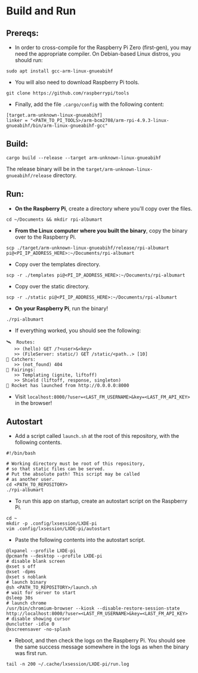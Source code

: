 # Build and Run
## Prereqs:
- In order to cross-compile for the Raspberry Pi Zero (first-gen), you may need the appropriate compiler. On Debian-based Linux distros, you should run:
```
sudo apt install gcc-arm-linux-gnueabihf
```
- You will also need to download Raspberry Pi tools.
```
git clone https://github.com/raspberrypi/tools
```
- Finally, add the file `.cargo/config` with the following content:
```
[target.arm-unknown-linux-gnueabihf]
linker = "<PATH_TO_PI_TOOLS>/arm-bcm2708/arm-rpi-4.9.3-linux-gnueabihf/bin/arm-linux-gnueabihf-gcc"
```

## Build:
```
cargo build --release --target arm-unknown-linux-gnueabihf
```

The release binary will be in the `target/arm-unknown-linux-gnueabihf/release` directory.

## Run:
- **On the Raspberry Pi**, create a directory where you'll copy over the files.
```
cd ~/Documents && mkdir rpi-albumart
```
- **From the Linux computer where you built the binary**, copy the binary over to the Raspberry Pi.
```
scp ./target/arm-unknown-linux-gnueabihf/release/rpi-albumart pi@<PI_IP_ADDRESS_HERE>:~/Documents/rpi-albumart
```
- Copy over the templates directory.
```
scp -r ./templates pi@<PI_IP_ADDRESS_HERE>:~/Documents/rpi-albumart
```
- Copy over the static directory.
```
scp -r ./static pi@<PI_IP_ADDRESS_HERE>:~/Documents/rpi-albumart
```
- **On your Raspberry Pi**, run the binary!
```
./rpi-albumart
```
- If everything worked, you should see the following:
```
🛰  Routes:
   >> (hello) GET /?<user>&<key>
   >> (FileServer: static/) GET /static/<path..> [10]
👾 Catchers:
   >> (not_found) 404
📡 Fairings:
   >> Templating (ignite, liftoff)
   >> Shield (liftoff, response, singleton)
🚀 Rocket has launched from http://0.0.0.0:8000
```
- Visit `localhost:8000/?user=<LAST_FM_USERNAME>&key=<LAST_FM_API_KEY>` in the browser!

## Autostart
- Add a script called `launch.sh` at the root of this repository, with the following contents.
```
#!/bin/bash

# Working directory must be root of this repository,
# so that static files can be served.
# Put the absolute path! This script may be called
# as another user.
cd <PATH_TO_REPOSITORY>
./rpi-albumart
```
- To run this app on startup, create an autostart script on the Raspberry Pi.
```
cd ~
mkdir -p .config/lxsession/LXDE-pi
vim .config/lxsession/LXDE-pi/autostart
```
- Paste the following contents into the autostart script.
```
@lxpanel --profile LXDE-pi
@pcmanfm --desktop --profile LXDE-pi
# disable blank screen
@xset s off
@xset -dpms
@xset s noblank 
# launch binary
@sh <PATH_TO_REPOSITORY>/launch.sh
# wait for server to start
@sleep 30s
# launch chrome
/usr/bin/chromium-browser --kiosk --disable-restore-session-state http://localhost:8000/?user=<LAST_FM_USERNAME>&key=<LAST_FM_API_KEY>
# disable showing cursor
@unclutter -idle 0
@xscreensaver -no-splash
```
- Reboot, and then check the logs on the Raspberry Pi. You should see the same success message somewhere in the logs as when the binary was first run.
```
tail -n 200 ~/.cache/lxsession/LXDE-pi/run.log
```
